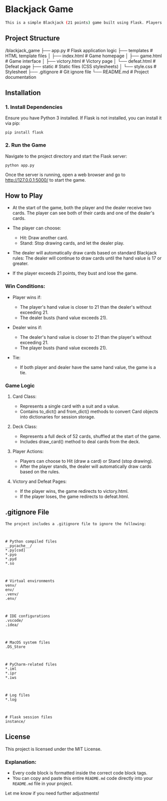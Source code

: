 # Blackjack Game

```bash
This is a simple Blackjack (21 points) game built using Flask. Players interact with the game through a web browser, choosing to Hit (draw a card) or Stand (stop drawing cards), and compete with the dealer to see who gets closer to 21 without going over.
```

## Project Structure
/blackjack_game
   ├── app.py            # Flask application logic
   ├── templates         # HTML template files
   │   ├── index.html     # Game homepage
   │   ├── game.html      # Game interface
   │   ├── victory.html   # Victory page
   │   └── defeat.html    # Defeat page
   ├── static            # Static files (CSS stylesheets)
   │   └── style.css      # Stylesheet
   ├── .gitignore        # Git ignore file
   └── README.md         # Project documentation

## Installation
### 1. Install Dependencies
Ensure you have Python 3 installed. If Flask is not installed, you can install it via pip:
```
pip install flask
```
### 2. Run the Game
Navigate to the project directory and start the Flask server:
```
python app.py
```
Once the server is running, open a web browser and go to http://127.0.0.1:5000/ to start the game.

## How to Play
- At the start of the game, both the player and the dealer receive two cards. The player can see both of their cards and one of the dealer's cards.
- The player can choose:
  - Hit: Draw another card.
  - Stand: Stop drawing cards, and let the dealer play.
  
- The dealer will automatically draw cards based on standard Blackjack rules: The dealer will continue to draw cards until the hand value is 17 or greater.
- If the player exceeds 21 points, they bust and lose the game.

### Win Conditions:
- Player wins if:
  - The player's hand value is closer to 21 than the dealer's without exceeding 21.
  - The dealer busts (hand value exceeds 21).
  
- Dealer wins if:
  - The dealer's hand value is closer to 21 than the player's without exceeding 21.
  - The player busts (hand value exceeds 21).
  
- Tie:
  - If both player and dealer have the same hand value, the game is a tie.
### Game Logic
1. Card Class:
   - Represents a single card with a suit and a value.
   - Contains to_dict() and from_dict() methods to convert Card objects into dictionaries for session storage.
   
2. Deck Class:
   - Represents a full deck of 52 cards, shuffled at the start of the game.
   - Includes draw_card() method to deal cards from the deck.
   
3. Player Actions:
   - Players can choose to Hit (draw a card) or Stand (stop drawing).
   - After the player stands, the dealer will automatically draw cards based on the rules.
   
4. Victory and Defeat Pages:
   - If the player wins, the game redirects to victory.html.
   - If the player loses, the game redirects to defeat.html.

## .gitignore File
```
The project includes a .gitignore file to ignore the following:



# Python compiled files
__pycache__/
*.py[cod]
*.pyo
*.pyd
*.so



# Virtual environments
venv/
env/
.venv/
.env/



# IDE configurations
.vscode/
.idea/



# MacOS system files
.DS_Store



# PyCharm-related files
*.iml
*.ipr
*.iws



# Log files
*.log



# Flask session files
instance/

```

## License
This project is licensed under the MIT License.

### Explanation:
- Every code block is formatted inside the correct code block tags.
- You can copy and paste this entire `README.md` code directly into your `README.md` file in your project.

Let me know if you need further adjustments!
